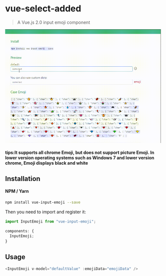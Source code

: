 # vue-select-added

> A Vue.js 2.0 input emoji component

<p align="center">
  <img src="emojitest.gif" width="750" alt="test"/>
</p>

<h4>
tips:It supports all chrome Emoji, but does not support picture Emoji. In lower version operating systems such as Windows 7 and lower version chrome, Emoji displays black and white
</h4>

## Installation

#### NPM / Yarn

```bash
npm install vue-input-emoji --save
```

Then you need to import and register it:

```js
import InputEmoji from "vue-input-emoji";
```

```js
components: {
  InputEmoji;
}
```

## Usage

```js
<InputEmoji v-model="defaultValue" :emojiData="emojiData" />
```
